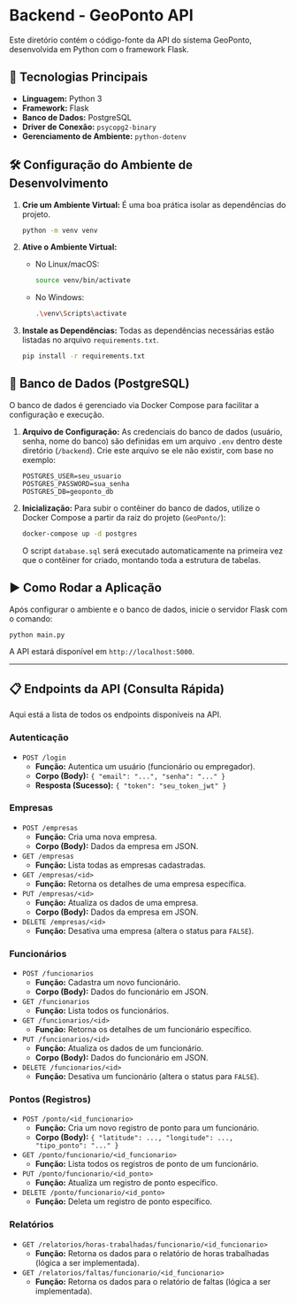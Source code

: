 # Backend - GeoPonto API

Este diretório contém o código-fonte da API do sistema GeoPonto, desenvolvida em Python com o framework Flask.

## 🚀 Tecnologias Principais

*   **Linguagem:** Python 3
*   **Framework:** Flask
*   **Banco de Dados:** PostgreSQL
*   **Driver de Conexão:** `psycopg2-binary`
*   **Gerenciamento de Ambiente:** `python-dotenv`

## 🛠️ Configuração do Ambiente de Desenvolvimento

1.  **Crie um Ambiente Virtual:**
    É uma boa prática isolar as dependências do projeto.
    ```bash
    python -m venv venv
    ```

2.  **Ative o Ambiente Virtual:**
    *   No Linux/macOS:
        ```bash
        source venv/bin/activate
        ```
    *   No Windows:
        ```bash
        .\venv\Scripts\activate
        ```

3.  **Instale as Dependências:**
    Todas as dependências necessárias estão listadas no arquivo `requirements.txt`.
    ```bash
    pip install -r requirements.txt
    ```

## 🐘 Banco de Dados (PostgreSQL)

O banco de dados é gerenciado via Docker Compose para facilitar a configuração e execução.

1.  **Arquivo de Configuração:**
    As credenciais do banco de dados (usuário, senha, nome do banco) são definidas em um arquivo `.env` dentro deste diretório (`/backend`). Crie este arquivo se ele não existir, com base no exemplo:
    ```env
    POSTGRES_USER=seu_usuario
    POSTGRES_PASSWORD=sua_senha
    POSTGRES_DB=geoponto_db
    ```

2.  **Inicialização:**
    Para subir o contêiner do banco de dados, utilize o Docker Compose a partir da raiz do projeto (`GeoPonto/`):
    ```bash
    docker-compose up -d postgres
    ```
    O script `database.sql` será executado automaticamente na primeira vez que o contêiner for criado, montando toda a estrutura de tabelas.

## ▶️ Como Rodar a Aplicação

Após configurar o ambiente e o banco de dados, inicie o servidor Flask com o comando:

```bash
python main.py
```

A API estará disponível em `http://localhost:5000`.

---

## 📋 Endpoints da API (Consulta Rápida)

Aqui está a lista de todos os endpoints disponíveis na API.

### Autenticação

*   `POST /login`
    *   **Função:** Autentica um usuário (funcionário ou empregador).
    *   **Corpo (Body):** `{ "email": "...", "senha": "..." }`
    *   **Resposta (Sucesso):** `{ "token": "seu_token_jwt" }`

### Empresas

*   `POST /empresas`
    *   **Função:** Cria uma nova empresa.
    *   **Corpo (Body):** Dados da empresa em JSON.
*   `GET /empresas`
    *   **Função:** Lista todas as empresas cadastradas.
*   `GET /empresas/<id>`
    *   **Função:** Retorna os detalhes de uma empresa específica.
*   `PUT /empresas/<id>`
    *   **Função:** Atualiza os dados de uma empresa.
    *   **Corpo (Body):** Dados da empresa em JSON.
*   `DELETE /empresas/<id>`
    *   **Função:** Desativa uma empresa (altera o status para `FALSE`).

### Funcionários

*   `POST /funcionarios`
    *   **Função:** Cadastra um novo funcionário.
    *   **Corpo (Body):** Dados do funcionário em JSON.
*   `GET /funcionarios`
    *   **Função:** Lista todos os funcionários.
*   `GET /funcionarios/<id>`
    *   **Função:** Retorna os detalhes de um funcionário específico.
*   `PUT /funcionarios/<id>`
    *   **Função:** Atualiza os dados de um funcionário.
    *   **Corpo (Body):** Dados do funcionário em JSON.
*   `DELETE /funcionarios/<id>`
    *   **Função:** Desativa um funcionário (altera o status para `FALSE`).

### Pontos (Registros)

*   `POST /ponto/<id_funcionario>`
    *   **Função:** Cria um novo registro de ponto para um funcionário.
    *   **Corpo (Body):** `{ "latitude": ..., "longitude": ..., "tipo_ponto": "..." }`
*   `GET /ponto/funcionario/<id_funcionario>`
    *   **Função:** Lista todos os registros de ponto de um funcionário.
*   `PUT /ponto/funcionario/<id_ponto>`
    *   **Função:** Atualiza um registro de ponto específico.
*   `DELETE /ponto/funcionario/<id_ponto>`
    *   **Função:** Deleta um registro de ponto específico.

### Relatórios

*   `GET /relatorios/horas-trabalhadas/funcionario/<id_funcionario>`
    *   **Função:** Retorna os dados para o relatório de horas trabalhadas (lógica a ser implementada).
*   `GET /relatorios/faltas/funcionario/<id_funcionario>`
    *   **Função:** Retorna os dados para o relatório de faltas (lógica a ser implementada).
